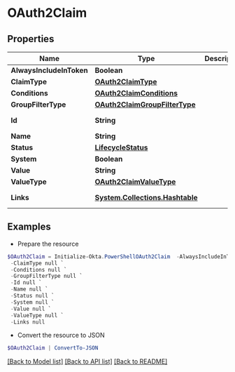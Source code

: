 # OAuth2Claim
## Properties

Name | Type | Description | Notes
------------ | ------------- | ------------- | -------------
**AlwaysIncludeInToken** | **Boolean** |  | [optional] 
**ClaimType** | [**OAuth2ClaimType**](OAuth2ClaimType.md) |  | [optional] 
**Conditions** | [**OAuth2ClaimConditions**](OAuth2ClaimConditions.md) |  | [optional] 
**GroupFilterType** | [**OAuth2ClaimGroupFilterType**](OAuth2ClaimGroupFilterType.md) |  | [optional] 
**Id** | **String** |  | [optional] [readonly] 
**Name** | **String** |  | [optional] 
**Status** | [**LifecycleStatus**](LifecycleStatus.md) |  | [optional] 
**System** | **Boolean** |  | [optional] 
**Value** | **String** |  | [optional] 
**ValueType** | [**OAuth2ClaimValueType**](OAuth2ClaimValueType.md) |  | [optional] 
**Links** | [**System.Collections.Hashtable**](SystemCollectionsHashtable.md) |  | [optional] [readonly] 

## Examples

- Prepare the resource
```powershell
$OAuth2Claim = Initialize-Okta.PowerShellOAuth2Claim  -AlwaysIncludeInToken null `
 -ClaimType null `
 -Conditions null `
 -GroupFilterType null `
 -Id null `
 -Name null `
 -Status null `
 -System null `
 -Value null `
 -ValueType null `
 -Links null
```

- Convert the resource to JSON
```powershell
$OAuth2Claim | ConvertTo-JSON
```

[[Back to Model list]](../README.md#documentation-for-models) [[Back to API list]](../README.md#documentation-for-api-endpoints) [[Back to README]](../README.md)

